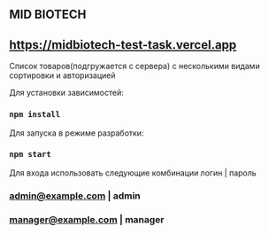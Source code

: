 ## MID BIOTECH

## https://midbiotech-test-task.vercel.app

Список товаров(подгружается с сервера) с несколькими видами сортировки и авторизацией

Для установки зависимостей:

### `npm install`

Для запуска в режиме разработки:

### `npm start`

Для входа использовать следующие комбинации логин | пароль

### admin@example.com | admin

### manager@example.com | manager
